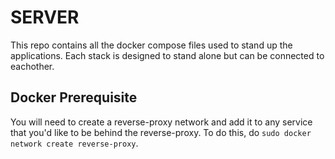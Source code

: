 # SERVER
This repo contains all the docker compose files used to stand up the applications. Each stack is designed to stand alone but can be connected to eachother. 

## Docker Prerequisite
You will need to create a reverse-proxy network and add it to any service that you'd like to be behind the reverse-proxy. To do this, do `sudo docker network create reverse-proxy`. 